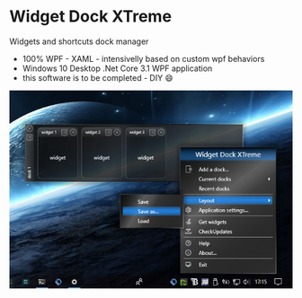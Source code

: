 # Widget Dock XTreme

Widgets and shortcuts dock manager

- 100% WPF - XAML - intensivelly based on custom wpf behaviors
- Windows 10 Desktop .Net Core 3.1 WPF application 
- this software is to be completed - DIY 😄

![preview](https://github.com/franck-gaspoz/WidgetDockXTreme/blob/master/Doc/preview.png)
